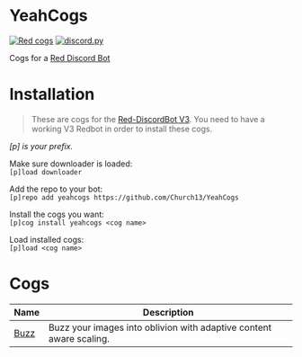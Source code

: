 # YeahCogs

[![Red cogs](https://img.shields.io/badge/Red--DiscordBot-cogs-red.svg)](https://github.com/Cog-Creators/Red-DiscordBot/tree/V3/develop)
[![discord.py](https://img.shields.io/badge/discord-py-blue.svg)](https://github.com/Rapptz/discord.py)

Cogs for a [Red Discord Bot](https://github.com/Cog-Creators/Red-DiscordBot)  

# Installation

>These are cogs for the [Red-DiscordBot V3](https://github.com/Cog-Creators/Red-DiscordBot/tree/V3/develop). You need to have a working V3 Redbot in order to install these cogs.

*[p] is your prefix.*

Make sure downloader is loaded:  
`[p]load downloader`

Add the repo to your bot:  
`[p]repo add yeahcogs https://github.com/Church13/YeahCogs`

Install the cogs you want:  
`[p]cog install yeahcogs <cog name>`

Load installed cogs:  
`[p]load <cog name>`

# Cogs

| Name                     | Description                                                         |
| ------------------------ | ------------------------------------------------------------------- |
| [Buzz](./README.md#buzz) | Buzz your images into oblivion with adaptive content aware scaling. |